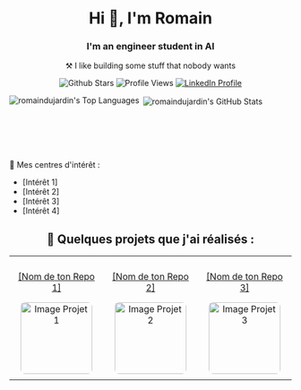 
<h1 align="center">Hi 👋, I'm Romain</h1>
<h3 align="center">I'm an engineer student in AI</h3>
<p align="center">⚒️ I like building some stuff that nobody wants</p>


<p align="center" >
  <img src="https://img.shields.io/github/stars/romaindujardin?&style=flat" alt="Github Stars" />
  <img src="https://komarev.com/ghpvc/?username=romaindujardin&color=green" alt="Profile Views" />
  <a href="https://www.linkedin.com/in/dujardin-romain/"> <img src="https://img.shields.io/badge/LinkedIn-0A66C2?style=flat&logo=linkedin&logoColor=white" alt="LinkedIn Profile" /></a>

  <!-- Badge PyPI Downloads (si tu as publié un package sur PyPI) -->
  <!-- Remplace [Nom de ton package PyPI] par le nom exact de ton package -->
  <!-- <img src="https://img.shields.io/pypi/dm/[Nom de ton package PyPI]" alt="Pypi Downloads" /> -->

  <!-- Badge Discord Server (si tu as un serveur Discord public à montrer) -->
  <!-- Remplace [ID de ton serveur Discord] par l'ID de ton serveur (il faut activer le mode développeur sur Discord pour le trouver) -->
  <!-- <img src="https://img.shields.io/discord/[ID de ton serveur Discord]?label=Discord&logo=discord&logoColor=white&color=7289DA" alt="Discord Server" /> -->

  <!-- Badge YouTube Channel Views (si tu as une chaîne YouTube) -->
  <!-- Remplace [ID de ta chaîne YouTube] par l'ID de ta chaîne (trouvable dans l'URL de ta chaîne ou dans les paramètres avancés) -->
  <!-- <img src="https://img.shields.io/youtube/channel/views/[ID de ta chaîne YouTube]?style=flat" alt="YouTube Channel Views" /> -->

</p>

<!-- Section Stats GitHub : Remplace [Ton Username GitHub] DEUX FOIS -->
<p>
  <img align="left"src="https://github-readme-stats.vercel.app/api/top-langs?username=romaindujardin&show_icons=true&locale=fr&layout=compact" alt="romaindujardin's Top Languages" />
</p>
<p> <img align="center" src="https://github-readme-stats.vercel.app/api?username=romaindujardin&show_icons=true&locale=fr" alt="romaindujardin's GitHub Stats" /></p>
<!-- Note : J'ai changé locale=en à locale=fr pour avoir les titres en français -->
<br><br><br><br> <!-- Ajout de sauts de ligne pour mieux séparer les sections -->

<!-- Section Intérêts : Adapte la liste à tes propres intérêts -->
<p align="left">👀 Mes centres d'intérêt :
  <ul>
    <li>[Intérêt 1]</li>
    <li>[Intérêt 2]</li>
    <li>[Intérêt 3]</li>
    <li>[Intérêt 4]</li>
    <!-- Ajoute ou supprime des lignes selon tes intérêts -->
  </ul>
</p>

<!-- Section Projets Mis en Avant : Adapte cette section avec TES projets -->
<h2 align="center">🚀 Quelques projets que j'ai réalisés :</h2>
<table align="center">
  <tr>
    <!-- Projet 1 -->
    <td align="center" style="padding: 10px;">
      <!-- Remplace [URL de ton Repo 1] par le lien vers ton projet -->
      <a href="[URL de ton Repo 1]">
        <!-- Remplace [Nom de ton Repo 1] par le nom de ton projet -->
        <p>[Nom de ton Repo 1]</p>
        <!-- Remplace [URL Image Projet 1] par une URL d'image représentative (logo, screenshot...). Tu peux l'héberger dans ton repo. -->
        <img src="[URL Image Projet 1]" alt="Image Projet 1" style="width: 128px; border-radius: 8px;" />
      </a>
    </td>
    <!-- Projet 2 -->
    <td align="center" style="padding: 10px;">
      <!-- Remplace [URL de ton Repo 2] -->
      <a href="[URL de ton Repo 2]">
        <!-- Remplace [Nom de ton Repo 2] -->
        <p>[Nom de ton Repo 2]</p>
        <!-- Remplace [URL Image Projet 2] -->
        <img src="[URL Image Projet 2]" alt="Image Projet 2" style="width: 128px; border-radius: 8px;" />
      </a>
    </td>
    <!-- Projet 3 (Optionnel, tu peux en mettre plus ou moins) -->
    <td align="center" style="padding: 10px;">
       <!-- Remplace [URL de ton Repo 3] -->
      <a href="[URL de ton Repo 3]">
         <!-- Remplace [Nom de ton Repo 3] -->
        <p>[Nom de ton Repo 3]</p>
         <!-- Remplace [URL Image Projet 3] -->
        <img src="[URL Image Projet 3]" alt="Image Projet 3" style="width: 128px; border-radius: 8px;" />
      </a>
    </td>
  </tr>
  <!-- Tu peux ajouter d'autres lignes <tr>...</tr> pour plus de projets -->
</table>
